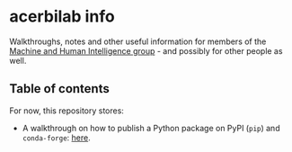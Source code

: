 # acerbilab info

Walkthroughs, notes and other useful information for members of the [Machine and Human Intelligence group](https://www.helsinki.fi/en/researchgroups/machine-and-human-intelligence) - and possibly for other people as well.

## Table of contents

For now, this repository stores:
- A walkthrough on how to publish a Python package on PyPI (`pip`) and `conda-forge`: [here](python_packages_walkthrough.md).
